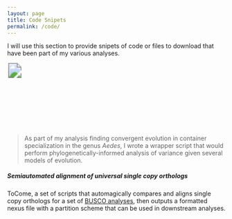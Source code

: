 ```yaml
---
layout: page
title: Code Snipets
permalink: /code/
---
```


I will use this section to provide snipets of code or files to download that have been part of my various analyses.

<svg width="5cm" height="4cm" version="1.1"
     xmlns="http://www.w3.org/2000/svg" xmlns:xlink= "http://www.w3.org/1999/xlink">
	<image xlink:href="https://cdn.rawgit.com/jsoghigian/jsoghigian.github.io/3e9b0a7e/Download_alt_font_awesome.svg" x="0" y="0" height="35px" width="35px"/>
</svg>
>As part of my analysis finding convergent evolution in container specialization in the genus *Aedes*, I wrote a wrapper script that would perform phylogenetically-informed analysis of variance given several models of evolution.

##### Semiautomated alignment of universal single copy orthologs

ToCome, a set of scripts that automagically compares and aligns single copy orthologs for a set of [BUSCO analyses](http://busco.ezlab.org/), then outputs a formatted nexus file with a partition scheme that can be used in downstream analyses.
